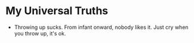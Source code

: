 # My Universal Truths

- Throwing up sucks.  From infant onward, nobody likes it.  Just cry when you throw up, it's ok.

